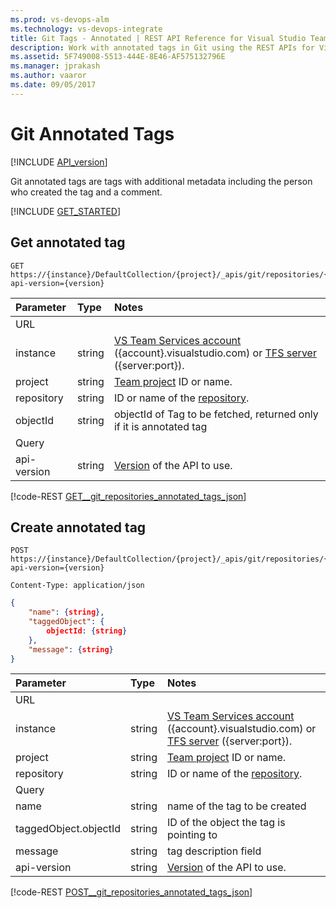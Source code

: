 ```yaml
---
ms.prod: vs-devops-alm
ms.technology: vs-devops-integrate
title: Git Tags - Annotated | REST API Reference for Visual Studio Team Services and Team Foundation Server
description: Work with annotated tags in Git using the REST APIs for Visual Studio Team Services and Team Foundation Server.
ms.assetid: 5F749008-5513-444E-8E46-AF575132796E
ms.manager: jprakash
ms.author: vaaror
ms.date: 09/05/2017
---
```


# Git Annotated Tags
[!INCLUDE [API_version](../_data/version4-0-preview2.md)]

Git annotated tags are tags with additional metadata including the person who created the tag and a comment.

[!INCLUDE [GET_STARTED](../_data/get-started.md)]

## Get annotated tag

```httprequest
GET https://{instance}/DefaultCollection/{project}/_apis/git/repositories/{repository}/annotatedTags/{objectId}?api-version={version}
```

| Parameter  | Type   | Notes
|:-----------|:-------|:----------------------------------------------------------------------------------------------------------------------------
| URL
| instance   | string | [VS Team Services account](/integrate/get-started/rest/basics.md#vs-team-services) ({account}.visualstudio.com) or [TFS server](/integrate/get-started/rest/basics.md#tfs) ({server:port}).
| project    | string | [Team project](../tfs/projects.md) ID or name.
| repository | string | ID or name of the [repository](./repositories.md).
| objectId   | string | objectId of Tag to be fetched, returned only if it is annotated tag
| Query
| api-version| string | [Version](../../get-started/rest/basics.md#versions) of the API to use.

[!code-REST [GET__git_repositories_annotated_tags_json](./_data/annotatedTags/GET__git_repositories__annotated__tags.json)]

## Create annotated tag

```httprequest
POST https://{instance}/DefaultCollection/{project}/_apis/git/repositories/{repository}/annotatedTags?api-version={version}
```
```http
Content-Type: application/json
```
```json
{
    "name": {string},
    "taggedObject": {
        objectId: {string}
    },
    "message": {string}
}
```

| Parameter  | Type   | Notes
|:-----------|:-------|:----------------------------------------------------------------------------------------------------------------------------
| URL
| instance              | string | [VS Team Services account](/integrate/get-started/rest/basics.md#vs-team-services) ({account}.visualstudio.com) or [TFS server](/integrate/get-started/rest/basics.md#tfs) ({server:port}).
| project               | string | [Team project](../tfs/projects.md) ID or name.
| repository            | string | ID or name of the [repository](./repositories.md).
| Query                 |
| name                  | string | name of the tag to be created
| taggedObject.objectId | string | ID of the object the tag is pointing to
| message               | string | tag description field 
| api-version           | string | [Version](../../get-started/rest/basics.md#versions) of the API to use.

[!code-REST [POST__git_repositories_annotated_tags_json](./_data/annotatedTags/POST__git_repositories__annotated__tags.json)]

